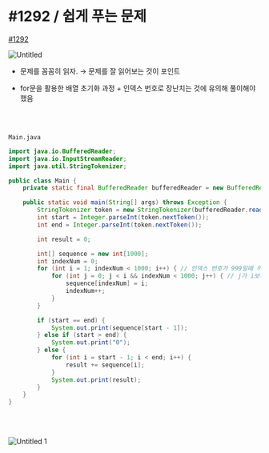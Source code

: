 # #1292 / 쉽게 푸는 문제

[#1292](https://www.acmicpc.net/problem/1292)

![Untitled](https://github.com/Yu-Jaeyoung/algorithm/assets/109587069/7007c45b-bfd4-4143-b0bd-0081f3514336)


- 문제를 꼼꼼히 읽자.    → 문제를 잘 읽어보는 것이 포인트

- for문을 활용한 배열 초기화 과정 + 인덱스 번호로 장난치는 것에 유의해 풀이해야 했음

<br>
<br>

`Main.java`

```java
import java.io.BufferedReader;
import java.io.InputStreamReader;
import java.util.StringTokenizer;

public class Main {
    private static final BufferedReader bufferedReader = new BufferedReader(new InputStreamReader(System.in));

    public static void main(String[] args) throws Exception {
        StringTokenizer token = new StringTokenizer(bufferedReader.readLine());
        int start = Integer.parseInt(token.nextToken());
        int end = Integer.parseInt(token.nextToken());

        int result = 0;

        int[] sequence = new int[1000];
        int indexNum = 0;
        for (int i = 1; indexNum < 1000; i++) { // 인덱스 번호가 999일때 까지만 초기화
            for (int j = 0; j < i && indexNum < 1000; j++) { // j가 i보다 작고, 인덱스 번호가 999일때 까지만
                sequence[indexNum] = i;
                indexNum++;
            }
        }

        if (start == end) {
            System.out.print(sequence[start - 1]);
        } else if (start > end) {
            System.out.print("0");
        } else {
            for (int i = start - 1; i < end; i++) {
                result += sequence[i];
            }
            System.out.print(result);
        }
    }
}
```

<br>
<br>

![Untitled 1](https://github.com/Yu-Jaeyoung/algorithm/assets/109587069/9d259a5b-a94f-4d6f-9c52-aacdb0dd35e9)